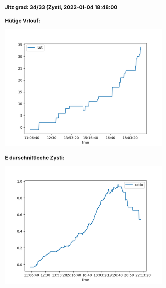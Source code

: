 ### Jitz grad: 34/33 (Zysti, 2022-01-04 18:48:00

### Hütige Vrlouf:
![Graph](Today.png)

### E durschnittleche Zysti:
![Graph](Zysti.png)